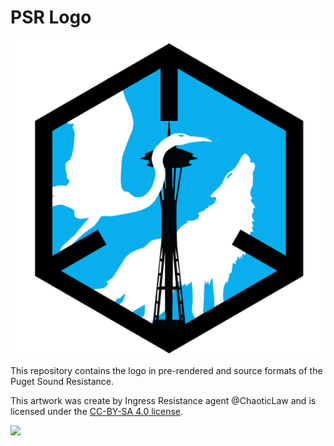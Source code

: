 # PSR Logo

![](rendered/Puget%20Sound%20Resistance.png)

This repository contains the logo in pre-rendered and source formats of the Puget Sound Resistance.

This artwork was create by Ingress Resistance agent @ChaoticLaw and is licensed under the [CC-BY-SA 4.0 license](LICENSE.md).

![](https://upload.wikimedia.org/wikipedia/commons/thumb/d/d0/CC-BY-SA_icon.svg/88px-CC-BY-SA_icon.svg.png)
